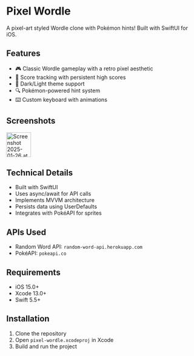 # Pixel Wordle

A pixel-art styled Wordle clone with Pokémon hints! Built with SwiftUI for iOS.

## Features

- 🎮 Classic Wordle gameplay with a retro pixel aesthetic
- 🎯 Score tracking with persistent high scores
- 🎨 Dark/Light theme support
- 🔍 Pokémon-powered hint system
- ⌨️ Custom keyboard with animations

## Screenshots
<img width="65" alt="Screenshot 2025-01-26 at 9 53 59 PM" src="https://github.com/user-attachments/assets/27ad089c-a14f-4383-8e48-38ae013f81d2" />

## Technical Details

- Built with SwiftUI
- Uses async/await for API calls
- Implements MVVM architecture
- Persists data using UserDefaults
- Integrates with PokéAPI for sprites

## APIs Used

- Random Word API: `random-word-api.herokuapp.com`
- PokéAPI: `pokeapi.co`

## Requirements

- iOS 15.0+
- Xcode 13.0+
- Swift 5.5+

## Installation

1. Clone the repository
2. Open `pixel-wordle.xcodeproj` in Xcode
3. Build and run the project
